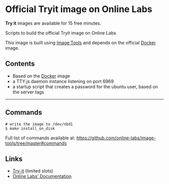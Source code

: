Official Tryit image on Online Labs
====================================

**Try it** images are available for 15 free minutes.

Scripts to build the official Tryit image on Online Labs

This image is built using [Image Tools](https://github.com/online-labs/image-tools) and depends on the official [Docker](https://github.com/online-labs/image-app-docker) image.

Contents
--------

- Based on the [Docker](https://github.com/online-labs/image-app-docker) image
- a TTY.js daemon instance listening on port 6969
- a startup script that creates a password for the ubuntu user, based on the server tags

---

Commands
--------

    # write the image to /dev/nbd1
    $ make install_on_disk

Full list of commands available at: https://github.com/online-labs/image-tools/tree/master#commands

Links
-----

- [Try-it](http://labs.online.net/try-it) (limited slots)
- [Online Labs' Documentation](https://doc.cloud.online.net)
